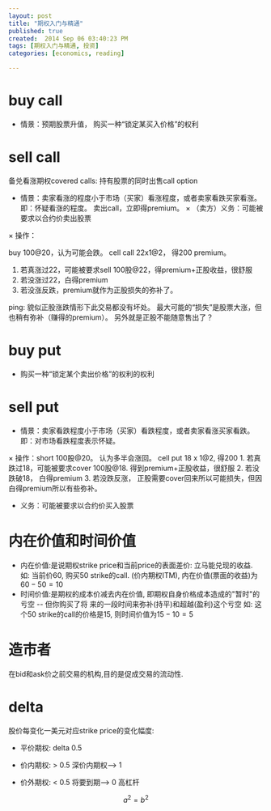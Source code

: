 ```yaml
---
layout: post
title: "期权入门与精通"
published: true
created:  2014 Sep 06 03:40:23 PM
tags: [期权入门与精通, 投资]
categories: [economics, reading]

---
```


# buy call

* 情景：预期股票升值， 购买一种“锁定某买入价格”的权利



# sell call 

备兑看涨期权covered calls: 持有股票的同时出售call option

* 情景：卖家看涨的程度小于市场（买家）看涨程度，或者卖家看跌买家看涨。
        即：怀疑看涨的程度。
        卖出call，立即得premium。
× （卖方）义务：可能被要求以合约价卖出股票

× 操作：

buy 100@20，认为可能会跌。
cell call 22x1@2， 得200 premium。
1. 若真涨过22，可能被要求sell 100股@22，得premium+正股收益，很舒服
2. 若没涨过22，白得premium
3. 若没涨反跌，premium就作为正股损失的弥补了。


ping: 貌似正股涨跌情形下此交易都没有坏处。
最大可能的“损失”是股票大涨，但也稍有弥补（赚得的premium）。
另外就是正股不能随意售出了？


# buy put
* 购买一种“锁定某个卖出价格”的权利的权利

# sell put

* 情景：卖家看跌程度小于市场（买家）看跌程度，或者卖家看涨买家看跌。
       即：对市场看跌程度表示怀疑。

× 操作：short 100股@20。
        认为多半会涨回。
        cell put 18 x 1@2, 得200
        1. 若真跌过18，可能被要求cover 100股@18. 得到premium+正股收益，很舒服
        2. 若没跌破18， 白得premium
        3. 若没跌反涨， 正股需要cover回来所以可能损失，但因白得premium所以有些弥补。



* 义务：可能被要求以合约价买入股票

# 内在价值和时间价值

* 内在价值:是说期权strike price和当前price的表面差价: 立马能兑现的收益.
  如: 当前价60, 购买50 strike的call. (价内期权ITM), 内在价值(票面的收益)为$60-50=10$
* 时间价值:是期权的成本价减去内在价值, 即期权自身价格成本造成的"暂时"的亏空 -- 但你购买了将
  来的一段时间来弥补(持平)和超越(盈利)这个亏空
  如: 这个50 strike的call的价格是15, 则时间价值为$15-10=5$

# 造市者

在bid和ask价之前交易的机构,目的是促成交易的流动性.

# delta
股价每变化一美元对应strike price的变化幅度:

* 平价期权: delta 0.5

* 价内期权: > 0.5 深价内期权--> 1

* 价外期权: < 0.5 将要到期--> 0 
  高杠杆

$$a^2=b^2$$


